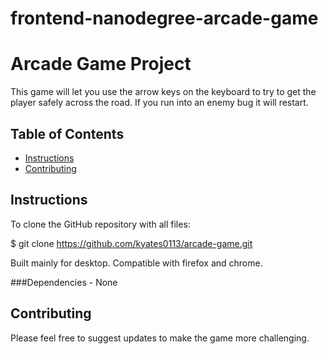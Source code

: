 frontend-nanodegree-arcade-game
===============================

# Arcade Game Project
This game will let you use the arrow keys on the keyboard to try to get the player safely across the road. If you run into an enemy bug it will restart.

## Table of Contents

* [Instructions](#instructions)
* [Contributing](#contributing)

## Instructions
To clone the GitHub repository with all files:

$ git clone https://github.com/kyates0113/arcade-game.git

Built mainly for desktop.
Compatible with firefox and chrome.

###Dependencies -
None

## Contributing
Please feel free to suggest updates to make the game more challenging.
